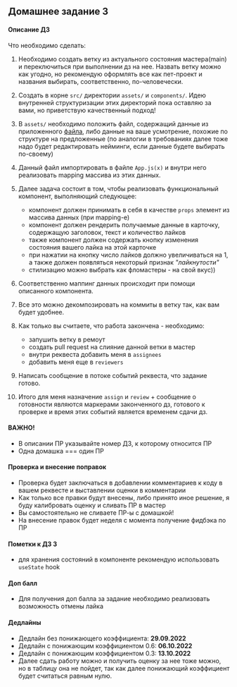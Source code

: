 ## Домашнее задание 3

#### Описание ДЗ

Что необходимо сделать:

1) Необходимо создать ветку из актуального состояния мастера(main) и переключиться при выполнении дз на нее. 
   Назвать ветку можно как угодно, но рекомендую оформлять все как пет-проект и названия выбирать,
   соответственно, по-человечески.

2) Создать в корне `src/` директории `assets/` и `components/`. 
   Идею внутренней структуризации этих директорий пока оставляю за вами, но приветствую качественный подход!
   
3) В `assets/` необходимо положить файл, содержащий данные из приложенного [файла](mock-data.json), 
   либо данные на ваше усмотрение, похожие по структуре на предложенные
   (по аналогии в требованиях далее тоже надо будет редактировать нейминги, если данные будете выбирать по-своему)
   
4) Данный файл импортировать в файле `App.js(x)` и внутри него реализовать mapping массива из этих данных.
   
5) Далее задача состоит в том, чтобы реализовать функциональный компонент, выполняющий следующее:
    
    - компонент должен принимать в себя в качестве `props` элемент из массива данных (при mapping-е)
    - компонент должен рендерить получаемые данные в карточку, содержащую заголовок, текст и количество лайков
    - также компонент должен содержать кнопку изменения состояния вашего лайка на этой карточке
    - при нажатии на кнопку число лайков должно увеличиваться на 1, 
      а также должен появляться некоторый признак *"лайкнутости"*
    - стилизацию можно выбрать как фломастеры - на свой вкус))
    
6) Соответственно маппинг данных происходит при помощи описанного компонента.

7) Все это можно декомпозировать на коммиты в ветку так, как вам будет удобнее.

8) Как только вы считаете, что работа закончена - необходимо:
   
    - запушить ветку в ремоут
    - создать pull request на слияние данной ветки в мастер
    - внутри реквеста добавить меня в `assignees`
    - добавить меня еще в `reviewers`
    
9) Написать сообщение в потоке событий реквеста, что задание готово.

10) Итого для меня назначение `assign` и `review` + сообщение о готовности являются маркерами законченного дз, 
    готового к проверке и время этих событий является временем сдачи дз.
    

#### ВАЖНО!

- В описании ПР указывайте номер ДЗ, к которому относится ПР
- Одна домашка === один ПР


#### Проверка и внесение поправок

- Проверка будет заключаться в добавлении комментариев к коду в вашем реквесте и выставлении оценки в комментарии
- Как только все правки будут внесены, либо принято иное решение, я буду калибровать оценку и сливать ПР в мастер
- Вы самостоятельно не сливаете ПР-ы с домашкой!
- На внесение правок будет неделя с момента получение фидбэка по ПР


#### Пометки к ДЗ 3

- для хранения состояний в компоненте рекомендую использовать `useState` hook


#### Доп балл

- Для получения доп балла за задание необходимо реализовать возможность отмены лайка
    

#### Дедлайны

- Дедлайн без понижающего коэффициента: **29.09.2022**
- Дедлайн с понижающим коэффициентом 0.6: **06.10.2022**
- Дедлайн с понижающим коэффициентом 0.3: **13.10.2022**
- Далее сдать работу можно и получить оценку за нее тоже можно, но в таблицу она не пойдет,
  так как далее понижающий коэффициент будет считаться равным нулю.
  